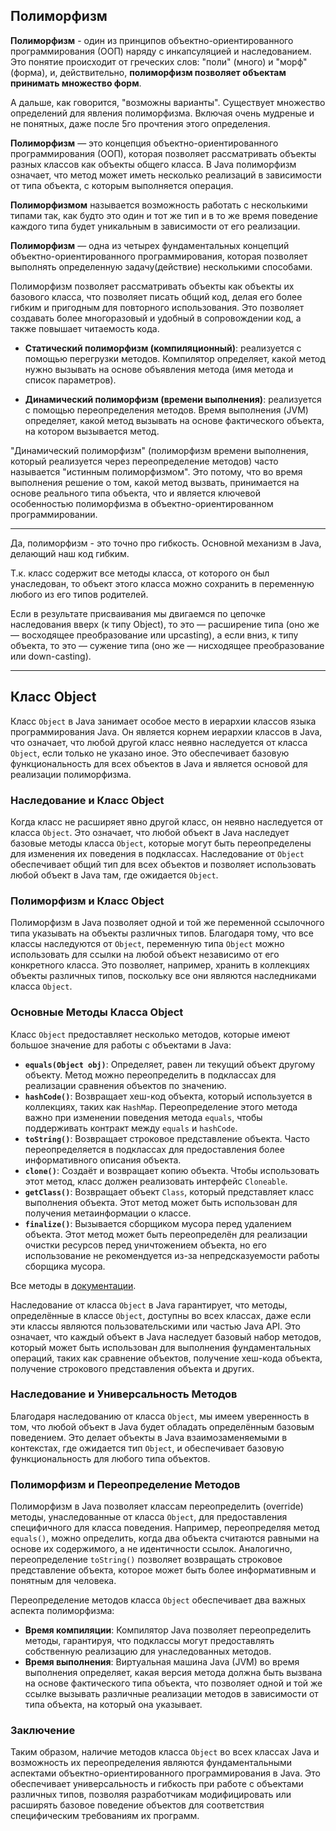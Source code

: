 ## Полиморфизм

**Полиморфизм** - один из принципов объектно-ориентированного программирования (ООП) наряду с инкапсуляцией и наследованием. 
Это понятие происходит от греческих слов: "поли" (много) и "морф" (форма), и, действительно, **полиморфизм позволяет объектам принимать множество форм**.

А дальше, как говорится, "возможны варианты".
Существует множество определений для явления полиморфизма. Включая очень мудреные и не понятных, даже после 5го прочтения этого определения.

**Полиморфизм** — это концепция объектно-ориентированного программирования (ООП), которая позволяет рассматривать объекты разных классов как объекты общего класса. 
В Java полиморфизм означает, что метод может иметь несколько реализаций в зависимости от типа объекта, с которым выполняется операция.

**Полиморфизмом** называется возможность работать с несколькими типами так, как будто это один и тот же тип и в то же время поведение каждого типа будет 
уникальным в зависимости от его реализации.

**Полиморфизм** — одна из четырех фундаментальных концепций объектно-ориентированного программирования, которая позволяет выполнять определенную 
задачу(действие) несколькими способами.

Полиморфизм позволяет рассматривать объекты как объекты их базового класса, что позволяет писать общий код, делая его более гибким и пригодным для 
повторного использования. Это позволяет создавать более многоразовый и удобный в сопровождении код, а также повышает читаемость кода.

- **Статический полиморфизм (компиляционный)**: реализуется с помощью перегрузки методов. Компилятор определяет, какой метод нужно вызывать на основе 
объявления метода (имя метода и список параметров).

- **Динамический полиморфизм (времени выполнения)**: реализуется с помощью переопределения методов. Время выполнения (JVM) определяет, какой метод вызывать 
на основе фактического объекта, на котором вызывается метод.

"Динамический полиморфизм" (полиморфизм времени выполнения, который реализуется через переопределение методов) часто называется "истинным полиморфизмом". 
Это потому, что во время выполнения решение о том, какой метод вызвать, принимается на основе реального типа объекта, что и является ключевой особенностью 
полиморфизма в объектно-ориентированном программировании.

---

Да, полиморфизм - это точно про гибкость. Основной механизм в Java, делающий наш код гибким.

Т.к. класс содержит все методы класса, от которого он был унаследован, то объект этого класса можно сохранить в переменную любого из его типов родителей.

Если в результате присваивания мы двигаемся по цепочке наследования вверх (к типу Object), то это — расширение типа (оно же — восходящее преобразование или 
upcasting), а если вниз, к типу объекта, то это — сужение типа (оно же — нисходящее преобразование или down-casting).

---

## Класс Object

Класс `Object` в Java занимает особое место в иерархии классов языка программирования Java. Он является корнем иерархии классов в Java, что означает, 
что любой другой класс неявно наследуется от класса `Object`, если только не указано иное. Это обеспечивает базовую функциональность для всех объектов 
в Java и является основой для реализации полиморфизма.

### Наследование и Класс Object

Когда класс не расширяет явно другой класс, он неявно наследуется от класса `Object`. Это означает, что любой объект в Java наследует базовые методы 
класса `Object`, которые могут быть переопределены для изменения их поведения в подклассах. Наследование от `Object` обеспечивает общий тип для всех 
объектов и позволяет использовать любой объект в Java там, где ожидается `Object`.

### Полиморфизм и Класс Object

Полиморфизм в Java позволяет одной и той же переменной ссылочного типа указывать на объекты различных типов. Благодаря тому, что все классы наследуются 
от `Object`, переменную типа `Object` можно использовать для ссылки на любой объект независимо от его конкретного класса. Это позволяет, например, 
хранить в коллекциях объекты различных типов, поскольку все они являются наследниками класса `Object`.

### Основные Методы Класса Object

Класс `Object` предоставляет несколько методов, которые имеют большое значение для работы с объектами в Java:

- **`equals(Object obj)`**: Определяет, равен ли текущий объект другому объекту. Метод можно переопределить в подклассах для реализации сравнения объектов по значению.
- **`hashCode()`**: Возвращает хеш-код объекта, который используется в коллекциях, таких как `HashMap`. Переопределение этого метода важно при изменении поведения метода `equals`, чтобы поддерживать контракт между `equals` и `hashCode`.
- **`toString()`**: Возвращает строковое представление объекта. Часто переопределяется в подклассах для предоставления более информативного описания объекта.
- **`clone()`**: Создаёт и возвращает копию объекта. Чтобы использовать этот метод, класс должен реализовать интерфейс `Cloneable`.
- **`getClass()`**: Возвращает объект `Class`, который представляет класс выполнения объекта. Этот метод может быть использован для получения метаинформации о классе.
- **`finalize()`**: Вызывается сборщиком мусора перед удалением объекта. Этот метод может быть переопределён для реализации очистки ресурсов перед уничтожением объекта, но его использование не рекомендуется из-за непредсказуемости работы сборщика мусора.

Все методы в [документации](https://docs.oracle.com/javase/8/docs/api/java/lang/Object.html).

Наследование от класса `Object` в Java гарантирует, что методы, определённые в классе `Object`, доступны во всех классах, даже если эти классы являются 
пользовательскими или частью Java API. Это означает, что каждый объект в Java наследует базовый набор методов, который может быть использован для выполнения 
фундаментальных операций, таких как сравнение объектов, получение хеш-кода объекта, получение строкового представления объекта и других.

### Наследование и Универсальность Методов

Благодаря наследованию от класса `Object`, мы имеем уверенность в том, что любой объект в Java будет обладать определённым базовым поведением. 
Это делает объекты в Java взаимозаменяемыми в контекстах, где ожидается тип `Object`, и обеспечивает базовую функциональность для любого типа объектов.

### Полиморфизм и Переопределение Методов

Полиморфизм в Java позволяет классам переопределить (override) методы, унаследованные от класса `Object`, для предоставления специфичного для класса поведения. 
Например, переопределяя метод `equals()`, можно определить, когда два объекта считаются равными на основе их содержимого, а не идентичности ссылок. 
Аналогично, переопределение `toString()` позволяет возвращать строковое представление объекта, которое может быть более информативным и понятным для человека.

Переопределение методов класса `Object` обеспечивает два важных аспекта полиморфизма:
- **Время компиляции**: Компилятор Java позволяет переопределить методы, гарантируя, что подклассы могут предоставлять собственную реализацию для 
унаследованных методов.
- **Время выполнения**: Виртуальная машина Java (JVM) во время выполнения определяет, какая версия метода должна быть вызвана на основе 
фактического типа объекта, что позволяет одной и той же ссылке вызывать различные реализации методов в зависимости от типа объекта, на который она указывает.

### Заключение

Таким образом, наличие методов класса `Object` во всех классах Java и возможность их переопределения являются фундаментальными аспектами 
объектно-ориентированного программирования в Java. Это обеспечивает универсальность и гибкость при работе с объектами различных типов, 
позволяя разработчикам модифицировать или расширять базовое поведение объектов для соответствия специфическим требованиям их программ.
